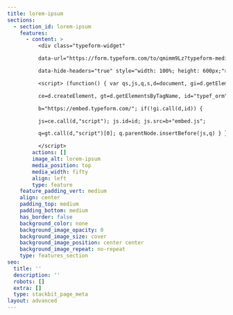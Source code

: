 ```yaml
---
title: lorem-ipsum
sections:
  - section_id: lorem-ipsum
    features:
      - content: >
          <div class="typeform-widget"

          data-url="https://form.typeform.com/to/qmimm9Lz?typeform-medium=embed-snippet"

          data-hide-headers="true" style="width: 100%; height: 600px;"></div>

          <script> (function() { var qs,js,q,s,d=document, gi=d.getElementById,

          ce=d.createElement, gt=d.getElementsByTagName, id="typef_orm",

          b="https://embed.typeform.com/"; if(!gi.call(d,id)) {

          js=ce.call(d,"script"); js.id=id; js.src=b+"embed.js";

          q=gt.call(d,"script")[0]; q.parentNode.insertBefore(js,q) } })()

          </script>
        actions: []
        image_alt: lorem-ipsum
        media_position: top
        media_width: fifty
        align: left
        type: feature
    feature_padding_vert: medium
    align: center
    padding_top: medium
    padding_bottom: medium
    has_border: false
    background_color: none
    background_image_opacity: 0
    background_image_size: cover
    background_image_position: center center
    background_image_repeat: no-repeat
    type: features_section
seo:
  title: ''
  description: ''
  robots: []
  extra: []
  type: stackbit_page_meta
layout: advanced
---
```

